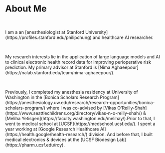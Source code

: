 # About Me

<p>&nbsp;</p>
I am a an [anesthesiologist at Stanford University](https://profiles.stanford.edu/philipchung) and healthcare AI researcher.


<p>&nbsp;</p>
My research interests lie in the application of large language models and AI to clinical electronic health record data for improving perioperative risk prediction.  My primary advisor at Stanford is [Nima Aghaeepour](https://nalab.stanford.edu/team/nima-aghaeepour/).

<p>&nbsp;</p>
Previously, I completed my anesthesia residency at University of Washington in the [Bonica Scholars Research Program](https://anesthesiology.uw.edu/research/research-opportunities/bonica-scholars-program/) where I was co-advised by [Vikas O'Reilly-Shah](https://www.seattlechildrens.org/directory/vikas-n-o-reilly-shah/) & [Meliha Yetisgen](https://faculty.washington.edu/melihay/).Prior to that, I went to medical school at [UCSF](https://medschool.ucsf.edu/).  I spent a year working at [Google Research Healthcare AI](https://health.google/health-research/) division.  And before that, I built medical electronics & devices at the [UCSF Biodesign Lab](https://pharm.ucsf.edu/roy).

